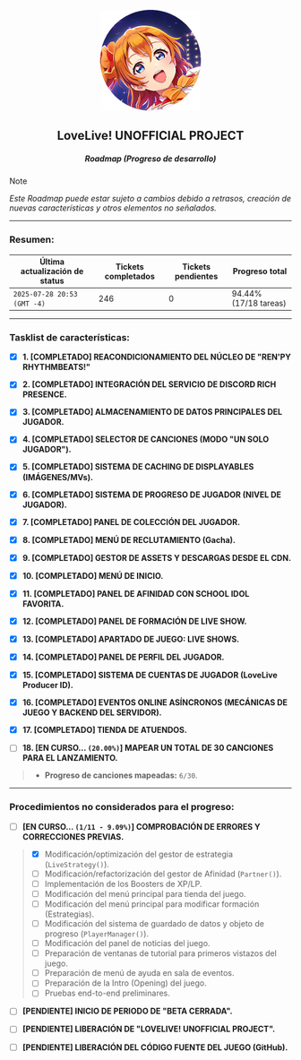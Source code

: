 <p align="center">
  <img width="180" height="180" src="https://github.com/CharlieFuu69/RenPy_RhythmBeats/blob/main/icons/llup_icon.png">
</p>

<h2 align="center"> LoveLive! UNOFFICIAL PROJECT </h2>
<h5 align="center"> Roadmap (Progreso de desarrollo) </h5>

> [!NOTE]
> _Este Roadmap puede estar sujeto a cambios debido a retrasos, creación de nuevas características y otros elementos no señalados._

---

### Resumen:

| Última actualización de status | Tickets completados | Tickets pendientes | Progreso total         |
|---|---|---|---|
| `2025-07-28 20:53 (GMT -4)`    | 246                 | 0                  | 94.44% (17/18 tareas)  |

---

### Tasklist de características:

- [x] **1. [COMPLETADO] REACONDICIONAMIENTO DEL NÚCLEO DE "REN'PY RHYTHMBEATS!"**

- [x] **2. [COMPLETADO] INTEGRACIÓN DEL SERVICIO DE DISCORD RICH PRESENCE.**

- [x] **3. [COMPLETADO] ALMACENAMIENTO DE DATOS PRINCIPALES DEL JUGADOR.**

- [x] **4. [COMPLETADO] SELECTOR DE CANCIONES (MODO "UN SOLO JUGADOR").**

- [x] **5. [COMPLETADO] SISTEMA DE CACHING DE DISPLAYABLES (IMÁGENES/MVs).**

- [x] **6. [COMPLETADO] SISTEMA DE PROGRESO DE JUGADOR (NIVEL DE JUGADOR).**

- [x] **7. [COMPLETADO] PANEL DE COLECCIÓN DEL JUGADOR.**

- [x] **8. [COMPLETADO] MENÚ DE RECLUTAMIENTO (Gacha).**

- [x] **9. [COMPLETADO] GESTOR DE ASSETS Y DESCARGAS DESDE EL CDN.**

- [x] **10. [COMPLETADO] MENÚ DE INICIO.**

- [x] **11. [COMPLETADO] PANEL DE AFINIDAD CON SCHOOL IDOL FAVORITA.**

- [x] **12. [COMPLETADO] PANEL DE FORMACIÓN DE LIVE SHOW.**

- [x] **13. [COMPLETADO] APARTADO DE JUEGO: LIVE SHOWS.**

- [x] **14. [COMPLETADO] PANEL DE PERFIL DEL JUGADOR.**

- [x] **15. [COMPLETADO] SISTEMA DE CUENTAS DE JUGADOR (LoveLive Producer ID).**

- [x] **16. [COMPLETADO] EVENTOS ONLINE ASÍNCRONOS (MECÁNICAS DE JUEGO Y BACKEND DEL SERVIDOR).**

- [x] **17. [COMPLETADO] TIENDA DE ATUENDOS.**

- [ ] **18. [EN CURSO... `(20.00%)`] MAPEAR UN TOTAL DE 30 CANCIONES PARA EL LANZAMIENTO.**
>
>  - **Progreso de canciones mapeadas:** `6/30`.

---

### Procedimientos no considerados para el progreso:

- [ ] **[EN CURSO... `(1/11 - 9.09%)`] COMPROBACIÓN DE ERRORES Y CORRECCIONES PREVIAS.**
>
> - [x] Modificación/optimización del gestor de estrategia (`LiveStrategy()`).
> - [ ] Modificación/refactorización del gestor de Afinidad (`Partner()`).
> - [ ] Implementación de los Boosters de XP/LP.
> - [ ] Modificación del menú principal para tienda del juego.
> - [ ] Modificación del menú principal para modificar formación (Estrategias).
> - [ ] Modificación del sistema de guardado de datos y objeto de progreso (`PlayerManager()`).
> - [ ] Modificación del panel de noticias del juego.
> - [ ] Preparación de ventanas de tutorial para primeros vistazos del juego.
> - [ ] Preparación de menú de ayuda en sala de eventos.
> - [ ] Preparación de la Intro (Opening) del juego.
> - [ ] Pruebas end-to-end preliminares.

- [ ] **[PENDIENTE] INICIO DE PERIODO DE "BETA CERRADA".**

- [ ] **[PENDIENTE] LIBERACIÓN DE "LOVELIVE! UNOFFICIAL PROJECT".**

- [ ] **[PENDIENTE] LIBERACIÓN DEL CÓDIGO FUENTE DEL JUEGO (GitHub).**
